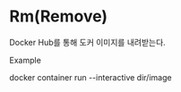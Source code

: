 # Rm(Remove)

<show-structure for="procedure" />

<procedure title="-f" id="force">
    <p>Docker Hub를 통해 도커 이미지를 내려받는다.</p>
    <p>Example</p>
    <code-block lang="bash">
        docker container run --interactive dir/image
    </code-block>
</procedure>